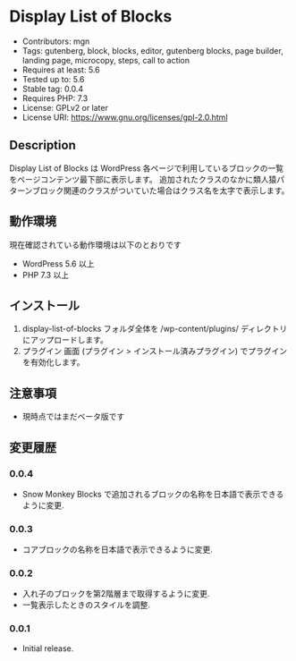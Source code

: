 # Display List of Blocks
- Contributors: mgn
- Tags: gutenberg, block, blocks, editor, gutenberg blocks, page builder, landing page, microcopy, steps, call to action
- Requires at least: 5.6
- Tested up to: 5.6
- Stable tag: 0.0.4
- Requires PHP: 7.3
- License: GPLv2 or later
- License URI: https://www.gnu.org/licenses/gpl-2.0.html

## Description
Display List of Blocks は WordPress 各ページで利用しているブロックの一覧をページコンテンツ最下部に表示します。
追加されたクラスのなかに類人猿パターンブロック関連のクラスがついていた場合はクラス名を太字で表示します。

## 動作環境
現在確認されている動作環境は以下のとおりです
- WordPress 5.6 以上
- PHP 7.3 以上

## インストール
1. display-list-of-blocks フォルダ全体を /wp-content/plugins/ ディレクトリにアップロードします。
2. プラグイン 画面 (プラグイン > インストール済みプラグイン) でプラグインを有効化します。

## 注意事項
- 現時点ではまだベータ版です

## 変更履歴

### 0.0.4

- Snow Monkey Blocks で追加されるブロックの名称を日本語で表示できるように変更.

### 0.0.3

- コアブロックの名称を日本語で表示できるように変更.

### 0.0.2

- 入れ子のブロックを第2階層まで取得するように変更.
- 一覧表示したときのスタイルを調整.

### 0.0.1

- Initial release.
